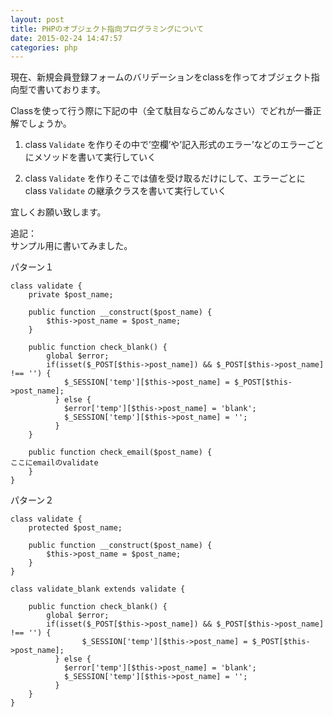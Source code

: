 ```yaml
---
layout: post
title: PHPのオブジェクト指向プログラミングについて
date: 2015-02-24 14:47:57
categories: php
---
```

<p>現在、新規会員登録フォームのバリデーションをclassを作ってオブジェクト指向型で書いております。</p>

<p>Classを使って行う際に下記の中（全て駄目ならごめんなさい）でどれが一番正解でしょうか。</p>

<ol>
<li><p>class <code>Validate</code> を作りその中で’空欄’や’記入形式のエラー’などのエラーごとにメソッドを書いて実行していく</p></li>
<li><p>class <code>Validate</code> を作りそこでは値を受け取るだけにして、エラーごとに class <code>Validate</code> の継承クラスを書いて実行していく</p></li>
</ol>

<p>宜しくお願い致します。</p>

<p>追記：<br>
サンプル用に書いてみました。</p>

<p>パターン１</p>

<pre><code>class validate {
    private $post_name;

    public function __construct($post_name) {
        $this-&gt;post_name = $post_name;
    }

    public function check_blank() {
        global $error;
        if(isset($_POST[$this-&gt;post_name]) &amp;&amp; $_POST[$this-&gt;post_name] !== '') {
            $_SESSION['temp'][$this-&gt;post_name] = $_POST[$this-&gt;post_name];
          } else {
            $error['temp'][$this-&gt;post_name] = 'blank';
            $_SESSION['temp'][$this-&gt;post_name] = '';
          }
    }

    public function check_email($post_name) {
ここにemailのvalidate
    }
}
</code></pre>

<p>パターン２</p>

<pre><code>class validate {
    protected $post_name;

    public function __construct($post_name) {
        $this-&gt;post_name = $post_name;
    }
}

class validate_blank extends validate {

    public function check_blank() {
        global $error;
        if(isset($_POST[$this-&gt;post_name]) &amp;&amp; $_POST[$this-&gt;post_name] !== '') {
                $_SESSION['temp'][$this-&gt;post_name] = $_POST[$this-&gt;post_name];
          } else {
            $error['temp'][$this-&gt;post_name] = 'blank';
            $_SESSION['temp'][$this-&gt;post_name] = '';
          }
    }
}
</code></pre>
